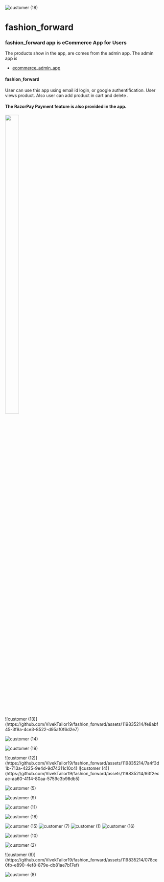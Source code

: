 ![customer (18)](https://github.com/VivekTailor19/fashion_forward/assets/119835214/d57ee2f6-4c6e-4aed-aefd-7072d92ba391)
# fashion_forward
### fashion_forward app is eCommerce App for Users
The products show in the app, are comes from the admin app. The admin app is 
- [ecommerce_admin_app](https://github.com/VivekTailor19/ecommerce_admin_app)

#### fashion_forward
User can use this app using email id login, or google authentification.
User views product. Also user can add product in cart and delete . 
#### The RazorPay Payment feature is also provided in the app. 

<p>
<img src = "https://github.com/VivekTailor19/fashion_forward/assets/119835214/14abf7c6-ae7d-4f39-846e-b636673caf92" height = 50% width = 30%>
  
</p>

<p>
![customer (13)](https://github.com/VivekTailor19/fashion_forward/assets/119835214/fe8abf45-3f9a-4ce3-8522-d95af0f6d2e7)

![customer (14)](https://github.com/VivekTailor19/fashion_forward/assets/119835214/c6d4b457-6df2-4a4d-8fb0-a0ffc9fcb5f3)

![customer (19)](https://github.com/VivekTailor19/fashion_forward/assets/119835214/c02e1ce8-59ef-454e-8a85-cbf1071cb7de)
  
</p>

<p>
![customer (12)](https://github.com/VivekTailor19/fashion_forward/assets/119835214/7a4f3d1b-713a-4225-9e4d-9d74311c10c4)
![customer (4)](https://github.com/VivekTailor19/fashion_forward/assets/119835214/93f2ecac-aa60-4114-80aa-5759c3b98db5)

![customer (5)](https://github.com/VivekTailor19/fashion_forward/assets/119835214/27091f96-3147-4ead-a76d-cfa4f4614d30)

</p>


<p>


![customer (9)](https://github.com/VivekTailor19/fashion_forward/assets/119835214/52c66257-de73-471e-9b4f-2fd343ff2f25)

![customer (11)](https://github.com/VivekTailor19/fashion_forward/assets/119835214/61340ba8-b43f-4827-ae45-e62f07de3644)


![customer (18)](https://github.com/VivekTailor19/fashion_forward/assets/119835214/ead58c2a-91e3-4f6b-9106-1cdf1585883f)

  
</p>

<p>

![customer (15)](https://github.com/VivekTailor19/fashion_forward/assets/119835214/2ddc228d-cc20-4fd5-82c0-9be4384c8f57)
![customer (7)](https://github.com/VivekTailor19/fashion_forward/assets/119835214/59284ffc-56c9-4a85-a24a-bc6fb3891fd3)
![customer (1)](https://github.com/VivekTailor19/fashion_forward/assets/119835214/d4f9e94f-a50c-4239-a23d-996c47599edb)
![customer (16)](https://github.com/VivekTailor19/fashion_forward/assets/119835214/9eb55493-a57a-4656-9158-2f4e8e2651ca)

![customer (10)](https://github.com/VivekTailor19/fashion_forward/assets/119835214/a3f409f9-b77d-4341-b34c-9d3dd05e810c)

![customer (2)](https://github.com/VivekTailor19/fashion_forward/assets/119835214/0ac4c342-96c1-428c-b722-ec7f5ce27c9a)

  
</p>



<p>
![customer (6)](https://github.com/VivekTailor19/fashion_forward/assets/119835214/078ce0fb-e890-4ef8-879e-db81ae7b17ef)

![customer (8)](https://github.com/VivekTailor19/fashion_forward/assets/119835214/49a55eea-e7d7-4f4e-bc2a-e0552556abb3)


  
</p>
